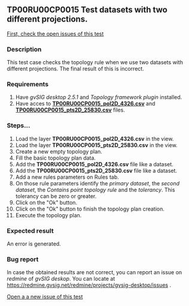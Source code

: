 ## TP00RU00CP0015 Test datasets with two different projections.

[First, check the open issues of this test](https://redmine.gvsig.net/redmine/projects/gvsig-desktop/issues?utf8=%E2%9C%93&set_filter=1&f%5B%5D=status_id&op%5Bstatus_id%5D=o&f%5B%5D=subject&op%5Bsubject%5D=%7E&v%5Bsubject%5D%5B%5D=TP00RU01CP0018&f%5B%5D=&c%5B%5D=tracker&c%5B%5D=status&c%5B%5D=priority&c%5B%5D=subject&c%5B%5D=assigned_to&c%5B%5D=updated_on&group_by=)

### Description

This test case checks the topology rule when we use two datasets with different projections. The final result of this is incorrect.

### Requirements

1. Have *gvSIG desktop 2.5.1* and *Topology framework plugin* installed.
2. Have acces to [**TP00RU00CP0015_pol2D_4326.csv**](https://github.com/jolicar/TopologyRuleContainsPointPolygon/blob/master/testing/cases/TP00_TopologyRules/RU00_ContainsPoint/CP0015_dif_proj/TP00RU00CP0015_pol2D_4326.csv) and [**TP00RU00CP0015_pts2D_25830.csv**](https://github.com/jolicar/TopologyRuleContainsPointPolygon/blob/master/testing/cases/TP00_TopologyRules/RU00_ContainsPoint/CP0015_dif_proj/TP00RU00CP0015_pts2D_25830.csv) files.

### Steps...

1. Load the layer **TP00RU00CP0015_pol2D_4326.csv** in the view.
2. Load the layer **TP00RU00CP0015_pts2D_25830.csv** in the view.
3. Create a new empty topology plan.
4. Fill the basic topology plan data.
5. Add the **TP00RU00CP0015_pol2D_4326.csv** file like a dataset.
6. Add the **TP00RU00CP0015_pts2D_25830.csv** file like a dataset.
7. Add a new rules parameters on Rules tab.
8. On those rule parameters identify the *primary dataset*, the *second dataset*, the *Contains point topology rule* and the *tolerancy*. This tolerancy can be zero or greater.
9. Click on the "Ok" button.
10. Click on the "Ok" button to finish the topology plan creation.
11. Execute the topology plan.

### Expected result

An error is generated.


### Bug report


In case the obtained results are not correct, you can report an issue on *redmine* of *gvSIG deskop*. You can locate at
https://redmine.gvsig.net/redmine/projects/gvsig-desktop/issues .

[Open a a new issue of this test](https://redmine.gvsig.net/redmine/projects/gvsig-desktop/issues/new?issue[subject]=TP00RU00CP0015+Test+datasets+with+two+different+projections)